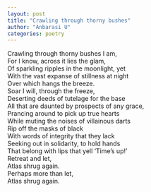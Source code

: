 ```yaml
---
layout: post
title: "Crawling through thorny bushes"
author: "Anbarasi U"
categories: poetry
---
```

Crawling through thorny bushes I am,  
For I know, across it lies the glam,  
Of sparkling ripples in the moonlight, yet  
With the vast expanse of stillness at night  
Over which hangs the breeze.  
Soar I will, through the freeze,  
Deserting deeds of tutelage for the base  
All that are daunted by prospects of any grace,  
Prancing around to pick up true hearts  
While muting the noises of villainous darts  
Rip off the masks of black  
With words of integrity that they lack  
Seeking out in solidarity, to hold hands  
That belong with lips that yell ‘Time’s up!’  
Retreat and let,  
Atlas shrug again.  
Perhaps more than let,  
Atlas shrug again.  